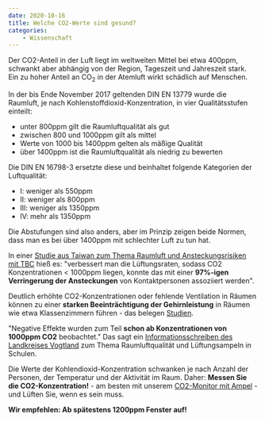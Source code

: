 ```yaml
---
date: 2020-10-16
title: Welche CO2-Werte sind gesund?
categories:
    - Wissenschaft
---
```

Der CO2-Anteil in der Luft liegt im weltweiten Mittel bei etwa 400ppm, schwankt aber abhängig von der Region, Tageszeit und Jahreszeit stark.
Ein zu hoher Anteil an CO<sub>2</sub> in der Atemluft wirkt schädlich auf Menschen.

In der bis Ende November 2017 geltenden DIN EN 13779 wurde die Raumluft, je nach Kohlenstoffdioxid-Konzentration, in vier Qualitätsstufen einteilt:

- unter 800ppm gilt die Raumluftqualität als gut
- zwischen 800 und 1000ppm gilt als mittel
- Werte von 1000 bis 1400ppm gelten als mäßige Qualität
- über 1400ppm ist die Raumluftqualität als niedrig zu bewerten

Die DIN EN 16798-3 ersetzte diese und beinhaltet folgende Kategorien der Luftqualität: 

- I: weniger als 550ppm
- II: weniger als 800ppm
- III: weniger als 1350ppm
- IV: mehr als 1350ppm

Die Abstufungen sind also anders, aber im Prinzip zeigen beide Normen, dass man es bei über 1400ppm mit schlechter Luft zu tun hat.

In einer [Studie aus Taiwan zum Thema Raumluft und Ansteckungsrisiken mit TBC](https://onlinelibrary.wiley.com/doi/full/10.1111/ina.12639) hieß es: "verbessert man die Lüftungsraten, sodass CO2 Konzentrationen < 1000ppm liegen, konnte das mit einer __97%-igen Verringerung der Ansteckungen__ von Kontaktpersonen assoziiert werden".

Deutlich erhöhte CO2-Konzentrationen oder fehlende Ventilation in Räumen können zu einer __starken Beeinträchtigung der Gehirnleistung__ in Räumen wie etwa Klassenzimmern führen - das belegen [Studien](https://ui.adsabs.harvard.edu/abs/2020Natur.580Q.567./abstract).

"Negative Effekte wurden zum Teil __schon ab Konzentrationen von 1000ppm CO2__ beobachtet." Das sagt ein [Informationsschreiben des Landkreises Vogtland](https://www.vogtlandkreis.de/B%C3%BCrgerservice-und-Verwaltung/Themen/Gesundheit-und-Soziales/Gesund-leben/index.php?&NavID=2752.178&object=tx,2752.2&ModID=10&FID=2752.1403.1&kat=&ort=0&call=0&sfwort=0&La=1) zum Thema Raumluftqualität und Lüftungsampeln in Schulen.

Die Werte der Kohlendioxid-Konzentration schwanken je nach Anzahl der Personen, der Temperatur und der Aktivität im Raum. Daher: __Messen Sie die CO2-Konzentration!__ - am besten mit unserem [CO2-Monitor mit Ampel](/co2-monitor-ampel/) - und Lüften Sie, wenn es sein muss. 

<strong>Wir empfehlen: Ab spätestens 1200ppm Fenster auf!</strong> 

